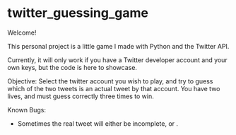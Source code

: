 # twitter_guessing_game
 
Welcome!

This personal project is a little game I made with Python and the Twitter API.

Currently, it will only work if you have a Twitter developer account and your own keys, but the code is here to showcase.

Objective:
Select the twitter account you wish to play, and try to guess which of the two tweets is an actual tweet by that account.
You have two lives, and must guess correctly three times to win.

Known Bugs:
- Sometimes the real tweet will either be incomplete, or .
